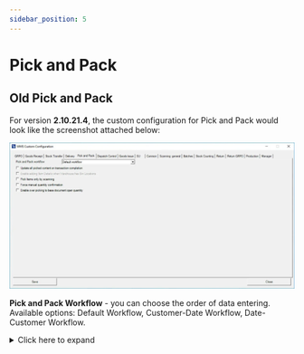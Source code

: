 ```yaml
---
sidebar_position: 5
---
```


# Pick and Pack

## Old Pick and Pack

For version **2.10.21.4**, the custom configuration for Pick and Pack would look like the screenshot attached below:

![Pick and Pack](./media/cc-pick-and-pack.webp)

**Pick and Pack Workflow** - you can choose the order of data entering. Available options: Default Workflow, Customer-Date Workflow, Date-Customer Workflow.
    <details>
    <summary>Click here to expand</summary>
    <div>
    **Default Workflow**

        ![Default Workflow](./media/pick-and-pack/default-workflow-pick-pack.png)

    **Customer-Date Workflow**

        ![Customer Date Workflow](./media/pick-and-pack/customer-date-workflow.png)

    **Date-Customer WorkFlow**

        ![Date-Customer WorkFlow](./media/pick-and-pack/date-customer-workflow.png)
    </div>
    </details>

**Update all picked content on transaction completion** – all chosen during transaction information is saved on saving a transaction (the data selected from during the transaction is not held until clicking the save button at the end of the transaction).
    <details>
    <summary>Click here to expand</summary>
    <div>
    **Before marked**

        ![Before Marked](./media/pick-and-pack/before-marked.png)

    **After marked**
    
        ![After Marked](./media/pick-and-pack/after-marked.png)
    </div>
    </details>

**Enable adding Item Details when Warehouse has Bin Locations** – allows adding Item details when in a Warehouse receipt, Bin locations are defined and quantities are not allocated.

**Pick Items only with scanning** – allows picking an Item only by scanning a barcode (cannot choose an Item manually).

**Force Manual quantity confirmation** – with this option checked, it is required to manually confirm previously set up quantity (scanning a barcode does not confirm it automatically).

**Enable over-picking to base open document quantity** – checking the option allows you to set quantity higher than on the related base document (leaving this checkbox unchecked blocks it).

## New Pick and Pack

From version **2.10.22.1**, the custom configuration for Pick and Pack would look like the screenshot attached below:

    ![Pick and Pack](./media/pick-and-pack/cc-pick-and-pack.png)

Pick and Pack Workflow - you can choose the order of data entering. Available options: Default Workflow, Customer-Date Workflow, Date-Customer Workflow.
    <details>
    <summary>Click here to expand</summary>
    <div>
    **Default Workflow**

        ![Default Workflow](./media/pick-and-pack/default-workflow-pick-pack.png)

    **Customer-Date Workflow**

        ![Customer Date Workflow](./media/pick-and-pack/customer-date-workflow.png)

    **Date-Customer WorkFlow**

        ![Date-Customer WorkFlow](./media/pick-and-pack/date-customer-workflow.png)
    </div>
    </details>

**After scanning item, auto return to: Storage Info, Quantity and Document Details** - This option allows you to change the window to which the application will go after setting and confirming the quantity for an Item.

    <details>
    <summary>Click here to expand</summary>
    <div>
    **Storage Info**

        ![Storage Info](./media/pick-and-pack/storage-info-pick-and-pack.png)

    **Quantity**

        ![Quantity](./media/pick-and-pack/quantity-pick-and-pack.png)

    **Document Details**

        ![Document Details](./media/pick-and-pack/doc-details-pick-and-pack.png)
    </div>
    </details>

**Hide SU** - Options related to the creation or adding of a Storage Unit (SU) are not visible.

**Pick Items only with scanning** – allows picking an Item only by scanning a barcode (cannot choose an Item manually).

**Force Manual quantity confirmation** – with this option checked, it is required to manually confirm previously set up quantity (scanning a barcode does not confirm it automatically).

## Changes

Old view of Pick and Pack tab:

    ![Pick and Pack](./media/pick-and-pack/pick-and-pack.png)

Extra field in Pick and Pack query option has been removed.

It is possible to use this functionality by creating a specific SQL query in Custom Query Manager > Pick and Pack option:

    ![Pick and Pack](./media/pick-and-pack/pick-and-pack-01.png)

In this example it is Customer List For Date Pick List:

    ![Pick and Pack](./media/pick-and-pack/date-pick-list.png)

In this example four fields are available and by default two of them are set up:

    ![Fields](./media/pick-and-pack/fields.png)
